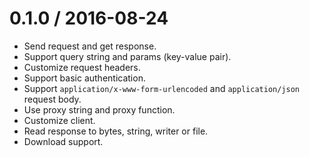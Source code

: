 # 0.1.0 / 2016-08-24

- Send request and get response.
- Support query string and params (key-value pair).
- Customize request headers.
- Support basic authentication.
- Support `application/x-www-form-urlencoded` and `application/json` request body.
- Use proxy string and proxy function.
- Customize client.
- Read response to bytes, string, writer or file.
- Download support.